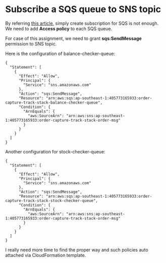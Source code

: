# Subscribe a SQS queue to SNS topic

By referring [this article](https://docs.aws.amazon.com/sns/latest/dg/subscribe-sqs-queue-to-sns-topic.html#SendMessageToSQS.sqs.permissions), simply create subscription for SQS is not enough. We need to add **Access policy** to each SQS queue.

For case of this assignment, we need to grant **sqs:SendMessage** permission to SNS topic. 

Here is the configuration of balance-checker-queue:
```
{
  "Statement": [
    {
      "Effect": "Allow",
      "Principal": {
        "Service": "sns.amazonaws.com"
      },
      "Action": "sqs:SendMessage",
      "Resource": "arn:aws:sqs:ap-southeast-1:405773165933:order-capture-track-stack-balance-checker-queue",
      "Condition": {
        "ArnEquals": {
          "aws:SourceArn": "arn:aws:sns:ap-southeast-1:405773165933:order-capture-track-stack-order-msg"
        }
      }
    }
  ]
}
```

Another configuration for stock-checker-queue:
```
{
  "Statement": [
    {
      "Effect": "Allow",
      "Principal": {
        "Service": "sns.amazonaws.com"
      },
      "Action": "sqs:SendMessage",
      "Resource": "arn:aws:sqs:ap-southeast-1:405773165933:order-capture-track-stack-stock-checker-queue",
      "Condition": {
        "ArnEquals": {
          "aws:SourceArn": "arn:aws:sns:ap-southeast-1:405773165933:order-capture-track-stack-order-msg"
        }
      }
    }
  ]
}
```

I really need more time to find the proper way and such policies auto attached via CloudFormation template.
